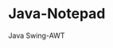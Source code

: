 # Java-Notepad
Java Swing-AWT

<a href="https://vishwaakarma.com/notepad-with-java-swing-awt/"> </a> 
